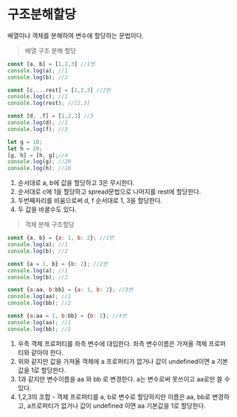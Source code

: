 # 구조분해할당

배열이나 객체를 분해하여 변수에 할당하는 문법이다.

> 배열 구조 분해 할당

```javascript
const [a, b] = [1,2,3] //1번
console.log(a); //1
console.log(b); //2

const [c,...rest] = [1,2,3] //2번
console.log(c); //1
console.log(rest); //[2,3]

const [d, ,f] = [1,2,3] //3
console.log(d); //1
console.log(f); //3

let g = 10;
let h = 20;
[g, h] = [h, g];//4
console.log(g); //20
console.log(h); //10
```

1. 순서대로 a, b에 값을 할당하고 3은 무시한다.
2. 순서대로 c에 1을 할당하고 spread문법으로 나머지를 rest에 할당한다.
3. 두번째자리를 비움으로써 d, f 순서대로 1, 3을 할당한다.
4. 두 값을 바꿀수도 있다.

> 객체 분해 구조할당

```javascript
const {a, b} = {a: 1, b: 2}; //1번
console.log(a); //1
console.log(b); //2

const {a = 1, b} = {b: 2}; //2번
console.log(a); //1
console.log(b); //2

const {a:aa, b:bb} = {a: 1, b: 2}; //3번
console.log(aa); //1
console.log(bb); //2

const {a:aa = 1, b:bb} = {b: 2}; //4번 
console.log(aa); //1
console.log(bb); //2
```

1. 우측 객체 프로퍼티를 좌측 변수에 대입한다. 좌측 변수이름은 가져올 객체 프로퍼티와 같아야 한다.
2. 위와 같지만 값을 가져올 객체에  a 프로퍼티가 없거나 값이 undefined이면 a 기본값을 1로 할당한다.
3. 1과 같지만 변수이름을 aa 와 bb 로 변경한다.  a는 변수로써 못쓰이고 aa로만 쓸 수 있다.
4. 1,2,3의 조합 - 객체 프로퍼티를 a, b로 변수로 할당하지만 이름은 aa, bb로 변경하고, a프로퍼티가 없거나 값이 undefined 이면 aa 기본값을 1로 할당한다. 

